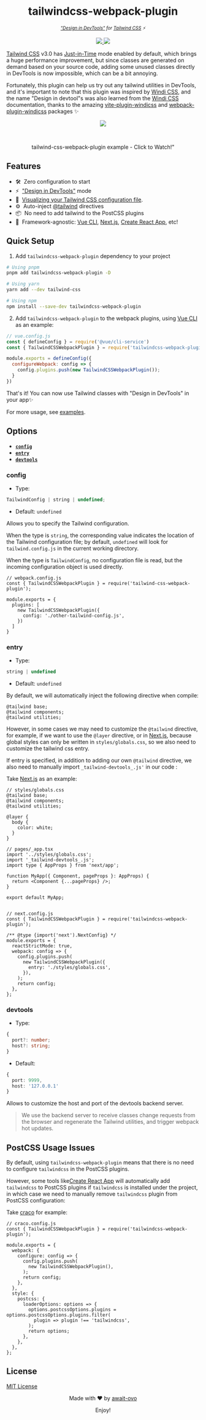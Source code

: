 
<h1 align='center'>tailwindcss-webpack-plugin</h1>

<p align='center'>
<sup><em><a href="https://windicss.org/integrations/vite.html#design-in-devtools">"Design in DevTools"</a> for <a href="https://tailwindcss.com/">Tailwind CSS</a> ⚡️</em></sup>
</p>

<p align='center'>
<a href='https://www.npmjs.com/package/tailwindcss-webpack-plugin'>
<img src='https://img.shields.io/npm/v/tailwindcss-webpack-plugin/latest.svg'>
</a>
<a href='https://npmjs.com/package/tailwindcss-webpack-plugin'>
<img src='https://img.shields.io/npm/l/tailwindcss-webpack-plugin' >
</a>

[Tailwind CSS](https://tailwindcss.com/) v3.0 has [Just-in-Time](https://tailwindcss.com/blog/tailwindcss-v3#just-in-time-all-the-time) mode enabled by default, which brings a huge performance improvement, but since classes are generated on demand based on your source code, adding some unused classes directly in DevTools is now impossible, which can be a bit annoying.

Fortunately, this plugin can help us try out any tailwind utilities in DevTools, and it's important to note that this plugin was inspired by [Windi CSS](https://windicss.org/integrations/webpack.html), and the name "Design in devtool"s was also learned from the [Windi CSS](https://windicss.org/integrations/webpack.html) documentation, thanks to the amazing [vite-plugin-windicss](https://github.com/windicss/vite-plugin-windicss) and [webpack-plugin-windicss](https://github.com/windicss/windicss-webpack-plugin) packages ✨

<p align="center">
<a href="https://www.youtube.com/watch?v=fceKcPPMuJk">
<img src="https://i.imgur.com/2hdNeTnl.png">
</a>
</p>
<br/>
<p align="center">
tailwind-css-webpack-plugin example - Click to Watch!"
</p>




## Features

- 🛠️&nbsp; Zero configuration to start
- ⚡️&nbsp; ["Design in DevTools"](https://windicss.org/integrations/vite.html#design-in-devtools) mode
- 🎨&nbsp; [Visualizing your Tailwind CSS configuration file](https://github.com/rogden/tailwind-config-viewer#tailwind-config-viewer).
- ⚙️&nbsp; Auto-inject [@tailwind](https://tailwindcss.com/docs/functions-and-directives#tailwind) directives
- 📦&nbsp; No need to add tailwind to the PostCSS plugins
- 🚀&nbsp; Framework-agnostic: [Vue CLI](https://cli.vuejs.org/index.html), [Next.js](https://nextjs.org/), [Create React App](https://create-react-app.dev/), etc!



## Quick Setup

1. Add `tailwindcss-webpack-plugin` dependency to your project

```bash
# Using pnpm
pnpm add tailwindcss-webpack-plugin -D

# Using yarn
yarn add --dev tailwind-css

# Using npm
npm install --save-dev tailwindcss-webpack-plugin

```

2. Add `tailwindcss-webpack-plugin` to the webpack plugins, using [Vue CLI](https://cli.vuejs.org/index.html) as an example:

```js
// vue.config.js
const { defineConfig } = require('@vue/cli-service')
const { TailwindCSSWebpackPlugin } = require('tailwindcss-webpack-plugin')

module.exports = defineConfig({
  configureWebpack: config => {
    config.plugins.push(new TailwindCSSWebpackPlugin());
  }
})

```

That's it! You can now use Tailwind classes with "Design in DevTools" in your app✨

For more usage, see [examples](./examples/).



## Options

- **[`config`](#config)**
- **[`entry`](#entry)**
- **[`devtools`](#devtools)**


### config

* Type:

```ts
TailwindConfig | string | undefined;
```

* Default: `undefined`


Allows you to specify the Tailwind configuration.

When the type is `string`, the corresponding value indicates the location of the Tailwind configuration file; by default, `undefined` will look for `tailwind.config.js` in the current working directory.

When the type is `TailwindConfig`, no configuration file is read, but the incoming configuration object is used directly.


```
// webpack.config.js
const { TailwindCSSWebpackPlugin } = require('tailwind-css-webpack-plugin');

module.exports = {
  plugins: [
    new TailwindCSSWebpackPlugin({
      config: './other-tailwind-config.js',
    })
  ]
}

```

### entry

* Type:

```ts
string | undefined
```

* Default: `undefined`

By default, we will automatically inject the following directive when compile:

```
@tailwind base;
@tailwind components;
@tailwind utilities;
```

However, in some cases we may need to customize the `@tailwind` directive, for example, if we want to use the `@layer` directive, or in [Next.js](https://nextjs.org/), because global styles can only be written in `styles/globals.css`, so we also need to customize the tailwind css entry.

If entry is specified, in addition to adding our own `@tailwind` directive, we also need to manually import `_tailwind-devtools_.js'` in our code :

Take [Next.js](https://nextjs.org/) as an example:

```
// styles/globals.css
@tailwind base;
@tailwind components;
@tailwind utilities;

@layer {
  body {
    color: white;
  }
}

// pages/_app.tsx
import '../styles/globals.css';
import '_tailwind-devtools_.js';
import type { AppProps } from 'next/app';

function MyApp({ Component, pageProps }: AppProps) {
  return <Component {...pageProps} />;
}

export default MyApp;


// next.config.js
const { TailwindCSSWebpackPlugin } = require('tailwindcss-webpack-plugin');

/** @type {import('next').NextConfig} */
module.exports = {
  reactStrictMode: true,
  webpack: config => {
    config.plugins.push(
      new TailwindCSSWebpackPlugin({
        entry: './styles/globals.css',
      }),
    );
    return config;
  },
};

```


### devtools

* Type:

```ts
{
  port?: number;
  host?: string;
}
```

* Default:

```ts
{
  port: 9999,
  host: '127.0.0.1'
}
```

Allows to customize the host and port of the devtools backend server.

> We use the backend server to receive classes change requests from the browser and regenerate the Tailwind utilities, and trigger webpack hot updates.


## PostCSS Usage Issues

By default, using `tailwindcss-webpack-plugin` means that there is no need to configure `tailwindcss` in the PostCSS plugins.

However, some tools like[Create React App](https://create-react-app.dev/) will automatically add `tailwindcss` to PostCSS plugins if `tailwindcss` is installed under the project, in which case we need to manually remove `tailwindcss` plugin from PostCSS configuration:

Take [craco](https://github.com/gsoft-inc/craco) for example:

```
// craco.config.js
const { TailwindCSSWebpackPlugin } = require('tailwindcss-webpack-plugin');

module.exports = {
  webpack: {
    configure: config => {
      config.plugins.push(
        new TailwindCSSWebpackPlugin(),
      );
      return config;
    },
  },
  style: {
    postcss: {
      loaderOptions: options => {
        options.postcssOptions.plugins = options.postcssOptions.plugins.filter(
          plugin => plugin !== 'tailwindcss',
        );
        return options;
      },
    },
  },
};

```


## License

[MIT License](./LICENSE)

<p align='center'>
Made with ❤️ by <a href="https://github.com/await-ovo">await-ovo</a>
</p>

<p align='center'>Enjoy!</p>


<!-- Badges -->
[npm-version-src]: https://img.shields.io/npm/v/talwindcss-webpack-plugin/latest.svg
[npm-version-href]: https://npmjs.com/package/tailwindcss-webpack-plugin

[license-src]: https://img.shields.io/npm/l/tailwindcss-webpack-plugin
[license-href]: https://npmjs.com/package/tailwindcss-webpack-plugin
